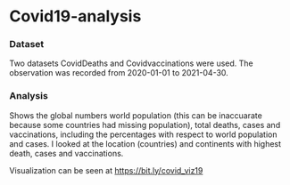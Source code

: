 # Covid19-analysis

### Dataset
Two datasets CovidDeaths and Covidvaccinations were used. The observation was recorded from 2020-01-01 to 2021-04-30.

### Analysis 
Shows the global numbers world population (this can be inaccuarate because some countries had missing population), total deaths, cases and vaccinations, including the percentages with respect to world population and cases. 
I looked at the location (countries) and continents with highest death, cases and vaccinations.

Visualization can be seen at https://bit.ly/covid_viz19
